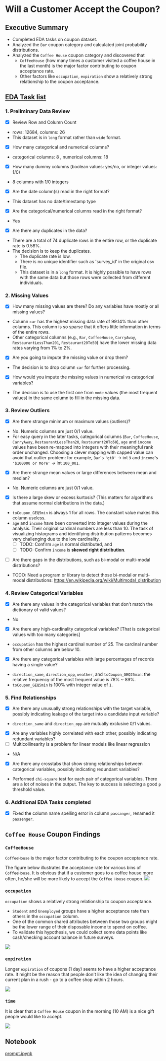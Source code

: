 # Will a Customer Accept the Coupon?

## Executive Summary

- Completed EDA tasks on coupon dataset.
- Analyzed the `Bar` coupon category and calculated joint probability distributions.
- Analyzed the `Coffee House` coupon category and discovered that  
    - `CoffeeHouse` (how many times a customer visited a coffee house in the last month) is the major factor contributing to coupon acceptance rate.
    - Other factors like `occupation`, `expiration` show a relatively strong relationship to the coupon acceptance.

## [EDA Task list](https://docs.google.com/presentation/d/1NcE16zpb0ZA_EO29bKEebgm2ki6z_ne06_dqOdMybos/edit#slide=id.p1)

### 1. Preliminary Data Review

- [x] Review Row and Column Count
- rows: 12684, columns: 26
- This dataset is in `long` format rather than `wide` format.

- [x] How many categorical and numerical columns?
- categorical columns: 8 , numerical columns: 18

- [x] How many dummy columns (boolean values: yes/no, or integer values: 1/0)
- 8 columns with 1/0 integers

- [x] Are the date column(s) read in the right format?
- This dataset has no date/timestamp type

- [x] Are the categorical/numerical columns read in the right format?
- Yes

- [x] Are there any duplicates in the data?
- There are a total of 74 duplicate rows in the entire row, or the duplicate rate is 0.58%. 
- The decision is to keep the duplicates.
    - The duplicate rate is low.
    - There is no unique identifier such as 'survey_id' in the original csv file.
    - This dataset is in a `long` format. It is highly possible to have rows with the same data but those rows were collected from different individuals.

### 2. Missing Values

- [x] How many missing values are there? Do any variables have mostly or all missing values?
- Column `car` has the highest missing data rate of 99.14% than other columns. This column is so sparse that it offers little information in terms of the entire rows.
- Other categorical columns (e.g., `Bar`, `CoffeeHouse`, `CarryAway`, `RestaurantLessThan201`, `Restaurant20To50`) have the lower missing data rates varying from 1% to 2%.

- [x] Are you going to impute the missing value or drop them?
- The decision is to drop column `car` for further processing.

- [x] How would you impute the missing values in numerical vs categorical variables?
- The decision is to use the first one from `mode` values (the most frequent values) in the same column to fill in the missing data.

### 3. Review Outliers

- [x] Are there strange minimum or maximum values (outliers)?
- No. Numeric columns are just 0/1 value.
- For easy query in the later tasks, categorical columns (`Bar`, `CoffeeHouse`, `CarryAway`, `RestaurantLessThan20`, `Restaurant20To50`), `age` and `income` values have been re-mapped into integers with their meaningful rank order unchanged. Choosing a clever mapping with capped value can avoid that outlier problem: for example, `Bar`'s `'gt8'` -> int `9` and `income`'s `'$100000 or More'` -> int `100_001`.

- [x] Are there strange mean values or large differences between mean and median?
- No. Numeric columns are just 0/1 value.

- [x] Is there a large skew or excess kurtosis? (This matters for algorithms that assume normal distributions in the data.)
- `toCoupon_GEQ5min` is always 1 for all rows. The constant value makes this column useless.
- `age` and `income` have been converted into integer values during the analysis. Their original cardinal numbers are less than 10. The task of visualizing histograms and identifying distribution patterns becomes very challenging due to the low cardinality.
    - [ ] TODO: Confirm `age` is normal distributed, and
    - [ ] TODO: Confirm `income` is **skewed right distribution**.

- [ ] Are there gaps in the distributions, such as bi-modal or multi-modal distributions? 
- TODO: Need a program or library to detect those bi-modal or multi-modal distributions: https://en.wikipedia.org/wiki/Multimodal_distribution

### 4. Review Categorical Variables

- [x] Are there any values in the categorical variables that don’t match the dictionary of valid values?
- No

- [x] Are there any high-cardinality categorical variables? [That is categorical values with too many categories]
- `occupation` has the highest cardinal number of 25. The cardinal number from other columns are below 10.

- [x] Are there any categorical variables with large percentages of records having a single value?
- `direction_same`, `direction_opp`, `weather`, and `toCoupon_GEQ25min`: the relative frequency of the most frequent value is 78% ~ 89%.
- `toCoupon_GEQ5min` is 100% with integer value of `1`.


### 5. Find Relationships

- [x] Are there any unusually strong relationships with the target variable, possibly indicating leakage of the target into a candidate input variable?
- `direction_same` and `direction_opp` are mutually exclusive 0/1 values.

- [x] Are any variables highly correlated with each other, possibly indicating redundant variables? 
- [ ] Multicollinearity is a problem for linear models like linear regression
- N/A

- [x] Are there any crosstabs that show strong relationships between categorical variables, possibly indicating redundant variables?
- Performed `chi-square` test for each pair of categorical variables. There are a lot of noises in the output. The key to success is selecting a good `p` threshold value.

### 6. Additional EDA Tasks completed
- [x] Fixed the column name spelling error in column `passanger`, renamed it `passenger`.


## `Coffee House` Coupon Findings

### `CoffeeHouse`

`CoffeeHouse` is the major factor contributing to the coupon acceptance rate.

The figure below illustrates the acceptance rate for various bins of `CoffeeHouse`. It is obvious that if a customer goes to a coffee house more often, he/she will be more likely to accept the `Coffee House` coupon. 
![](images/CoffeeHouse_acceptance_rate.png)

### `occupation`

`occupation` shows a relatively strong relationship to  coupon acceptance.
- `Student` and `Unemployed` groups have a higher acceptance rate than others in the `occupation` column.
- One of the common shared attributes between those two groups might be the lower range of their disposable income to spend on coffee.
- To validate this hypothesis, we could collect some data points like cash/checking account balance in future surveys.


![](images/hist_by_occupation.png)

### `expiration`

Longer `expiration` of coupons (1 day) seems to have a higher acceptance rate. It might be the reason that people don't like the idea of changing their current plan in a rush - go to a coffee shop within 2 hours.

![](images/hist_by_expiration.png)

### `time`

It is clear that a `Coffee House` coupon in the morning (10 AM) is a nice gift people would like to accept.

![](images/hist_by_time.png)

## Notebook

[prompt.ipynb](./prompt.ipynb)



